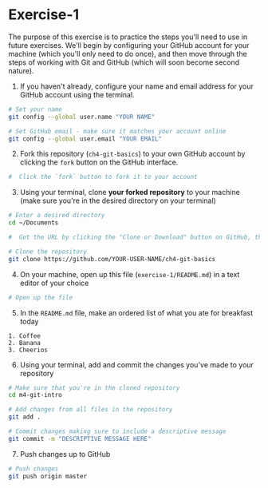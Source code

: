 # Exercise-1

The purpose of this exercise is to practice the steps you'll need to use in future exercises. We'll begin by configuring your GitHub account for your machine (which you'll only need to do once), and then move through the steps of working with Git and GitHub (which will soon become second nature).

1. If you haven't already, configure your name and email address for your GitHub account using the terminal.

  ```bash
  # Set your name
  git config --global user.name "YOUR NAME"

  # Set GitHub email - make sure it matches your account online
  git config --global user.email "YOUR EMAIL"
  ```

2. Fork this repository (`ch4-git-basics`) to your own GitHub account by clicking the `fork` button on the GitHub interface.

  ```bash
  #  Click the `fork` button to fork it to your account
  ```

3. Using your terminal, clone **your forked repository** to your machine (make sure you're in the desired directory on your terminal)

  ```bash
  # Enter a desired directory
  cd ~/Documents

  #  Get the URL by clicking the "Clone or Download" button on GitHub, then clicking the clipboard icon

  # Clone the repository
  git clone https://github.com/YOUR-USER-NAME/ch4-git-basics
  ```

4. On your machine, open up this file (`exercise-1/README.md`) in a text editor of your choice

  ```bash
  # Open up the file
  ```

5. In the `README.md` file, make an ordered list of what you ate for breakfast today

  ```
  1. Coffee
  2. Banana
  3. Cheerios
  ```

6. Using your terminal, add and commit the changes you've made to your repository

  ```bash
  # Make sure that you're in the cloned repository
  cd m4-git-intro

  # Add changes from all files in the repository
  git add .

  # Commit changes making sure to include a descriptive message
  git commit -m "DESCRIPTIVE MESSAGE HERE"
  ```

7. Push changes up to GitHub

  ```bash
  # Push changes
  git push origin master
  ```

